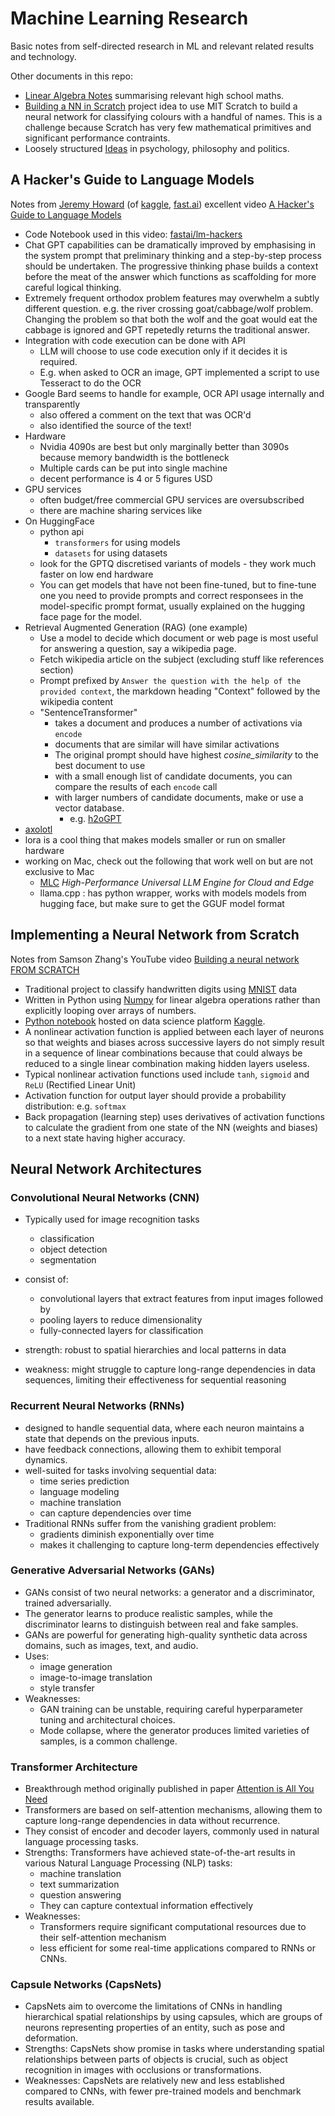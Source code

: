 # Machine Learning Research

Basic notes from self-directed research in ML and relevant related results and technology.

Other documents in this repo:

* [Linear Algebra Notes](linear-algebra.md) summarising relevant high school maths.  
* [Building a NN in Scratch](scratch-nn.md) project idea to use MIT Scratch to
  build a neural network for classifying colours with a handful of names. This
  is a challenge because Scratch has very few mathematical primitives and
  significant performance contraints.
* Loosely structured [Ideas](ideas.md) in psychology, philosophy and politics.

## A Hacker's Guide to Language Models

Notes from [Jeremy Howard](https://en.wikipedia.org/wiki/Jeremy_Howard_(entrepreneur)) (of [kaggle](https://www.kaggle.com/), [fast.ai](https://fast.ai/))  excellent video [A Hacker's Guide to Language Models](https://www.youtube.com/watch?v=jkrNMKz9pWU)

* Code Notebook used in this video: [fastai/lm-hackers](https://github.com/fastai/lm-hackers)
* Chat GPT capabilities can be dramatically improved by emphasising in the
  system prompt that preliminary thinking and a step-by-step process should be
  undertaken. The progressive thinking phase builds a context before the meat
  of the answer which functions as scaffolding for more careful logical
  thinking.
* Extremely frequent orthodox problem features may overwhelm a subtly different
  question. e.g. the river crossing goat/cabbage/wolf problem. Changing the
  problem so that both the wolf and the goat would eat the cabbage is ignored
  and GPT repetedly returns the traditional answer.
* Integration with code execution can be done with API 
    * LLM will choose to use code execution only if it decides it is required. 
    * E.g. when asked to OCR an image, GPT implemented a script to use
      Tesseract to do the OCR 
* Google Bard seems to handle for example, OCR API usage internally and
  transparently
    * also offered a comment on the text that was OCR'd
    * also identified the source of the text!
* Hardware
    * Nvidia 4090s are best but only marginally better than 3090s because
      memory bandwidth is the bottleneck
    * Multiple cards can be put into single machine
    * decent performance is 4 or 5 figures USD
* GPU services
    * often budget/free commercial GPU services are oversubscribed
    * there are machine sharing services like 
* On HuggingFace 
    * python api 
        * `transformers` for using models
        * `datasets` for using datasets
    * look for the GPTQ discretised variants of models - they work much faster
      on low end hardware
    * You can get models that have not been fine-tuned, but to fine-tune one
      you need to provide prompts and correct responsees in the model-specific
      prompt format, usually explained on the hugging face page for the model. 
* Retrieval Augmented Generation (RAG) (one example)
    * Use a model to decide which document or web page is most useful for answering a question, say a wikipedia page.
    * Fetch wikipedia article on the subject (excluding stuff like references section)
    * Prompt prefixed by `Answer the question with the help of the provided context`, the markdown heading "Context" followed by the wikipedia content
    * "SentenceTransformer" 
        * takes a document and produces a number of activations via `encode`
        * documents that are similar will have similar activations
        * The original prompt should have highest _cosine_similarity_ to the best document to use
        * with a small enough list of candidate documents, you can compare the results of each `encode` call
        * with larger numbers of candidate documents, make or use a vector database.
            * e.g. [h2oGPT](https://github.com/h2oai/h2ogpt)
* [axolotl](https://github.com/OpenAccess-AI-Collective/axolotl) 
* lora is a cool thing that makes models smaller or run on smaller hardware
* working on Mac, check out the following that work well on but are not exclusive to Mac
    * [MLC](https://llm.mlc.ai/) _High-Performance Universal LLM Engine for Cloud and Edge_
    * llama.cpp : has python wrapper, works with models models from hugging face, but make sure to get the GGUF model format 

## Implementing a Neural Network from Scratch

Notes from Samson Zhang's YouTube video [Building a neural network FROM SCRATCH](https://www.youtube.com/watch?v=w8yWXqWQYmU) 

* Traditional project to classify handwritten digits using [MNIST](https://en.wikipedia.org/wiki/MNIST_database) data
* Written in Python using [Numpy](https://numpy.org/doc/stable/user/absolute_beginners.html) for linear algebra operations rather than explicitly looping over arrays of numbers.
* [Python notebook](https://www.kaggle.com/code/wwsalmon/simple-mnist-nn-from-scratch-numpy-no-tf-keras) hosted on data science platform [Kaggle](https://www.kaggle.com/). 
* A nonlinear activation function is applied between each layer of neurons so that weights and biases across successive layers do not simply result in a sequence of linear combinations because that could always be reduced to a single linear combination making hidden layers useless. 
* Typical nonlinear activation functions used include `tanh`, `sigmoid` and `ReLU` (Rectified Linear Unit)
* Activation function for output layer should provide a probability distribution: e.g. `softmax` 
* Back propagation (learning step) uses derivatives of activation functions to calculate the gradient from one state of the NN (weights and biases) to a next state having higher accuracy. 


## Neural Network Architectures

### Convolutional Neural Networks (CNN)

* Typically used for image recognition tasks 
    * classification
    * object detection 
    * segmentation
* consist of:
    * convolutional layers that extract features from input images followed by 
    * pooling layers to reduce dimensionality 
    * fully-connected layers for classification

* strength: robust to spatial hierarchies and local patterns in data
* weakness: might struggle to capture long-range dependencies in data sequences, limiting their effectiveness for sequential reasoning


### Recurrent Neural Networks (RNNs)

* designed to handle sequential data, where each neuron maintains a state that depends on the previous inputs. 
* have feedback connections, allowing them to exhibit temporal dynamics.
* well-suited for tasks involving sequential data: 
    * time series prediction
    * language modeling
    * machine translation
    * can capture dependencies over time
* Traditional RNNs suffer from the vanishing gradient problem: 
    * gradients diminish exponentially over time
    * makes it challenging to capture long-term dependencies effectively


### Generative Adversarial Networks (GANs)

* GANs consist of two neural networks: a generator and a discriminator, trained adversarially. 
* The generator learns to produce realistic samples, while the discriminator learns to distinguish between real and fake samples.
* GANs are powerful for generating high-quality synthetic data across domains, such as images, text, and audio. 
* Uses: 
    * image generation
    * image-to-image translation
    * style transfer
* Weaknesses: 
    * GAN training can be unstable, requiring careful hyperparameter tuning and architectural choices. 
    * Mode collapse, where the generator produces limited varieties of samples, is a common challenge.

### Transformer Architecture

* Breakthrough method originally published in paper [Attention is All You Need](https://arxiv.org/abs/1706.03762)
* Transformers are based on self-attention mechanisms, allowing them to capture long-range dependencies in data without recurrence.
* They consist of encoder and decoder layers, commonly used in natural language processing tasks.
* Strengths: Transformers have achieved state-of-the-art results in various Natural Language Processing (NLP) tasks: 
    * machine translation
    * text summarization
    * question answering
    * They can capture contextual information effectively
* Weaknesses: 
    * Transformers require significant computational resources due to their self-attention mechanism 
    * less efficient for some real-time applications compared to RNNs or CNNs.

### Capsule Networks (CapsNets)

* CapsNets aim to overcome the limitations of CNNs in handling hierarchical spatial relationships by using capsules, which are groups of neurons representing properties of an entity, such as pose and deformation.
* Strengths: CapsNets show promise in tasks where understanding spatial relationships between parts of objects is crucial, such as object recognition in images with occlusions or transformations.
* Weaknesses: CapsNets are relatively new and less established compared to CNNs, with fewer pre-trained models and benchmark results available.


